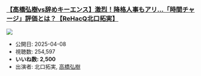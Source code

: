 ### [【高橋弘樹vs辞めキーエンス】激烈！降格人事もアリ…「時間チャージ」評価とは？【ReHacQ北口拓実】](https://www.youtube.com/watch?v=AD5i448vE-k)
[![](https://img.youtube.com/vi/AD5i448vE-k/sddefault.jpg)](https://www.youtube.com/watch?v=AD5i448vE-k)
-   公開日: 2025-04-08
-   視聴数: 254,597
-   **いいね数: 2,500**
-   出演者: 北口拓実, [高橋弘樹](/rehacq_fan/people/高橋弘樹 "wikilink")
